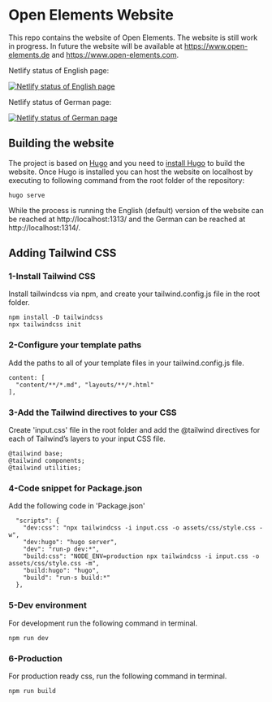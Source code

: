 # Open Elements Website

This repo contains the website of Open Elements.
The website is still work in progress.
In future the website will be available at https://www.open-elements.de and https://www.open-elements.com.

Netlify status of English page:

[![Netlify status of English page](https://api.netlify.com/api/v1/badges/0a7875a4-d4ba-4358-8616-87200dcbe7c5/deploy-status)](https://app.netlify.com/sites/open-elements-en/deploys)

Netlify status of German page:

[![Netlify status of German page](https://api.netlify.com/api/v1/badges/935f5408-eef5-4889-9cb6-ee55a0990a0f/deploy-status)](https://app.netlify.com/sites/open-elements-de/deploys)


## Building the website

The project is based on [Hugo](https://gohugo.io/) and you need to [install Hugo](https://gohugo.io/installation/) to build the website.
Once Hugo is installed you can host the website on localhost by executing to following command from the root folder of the repository:

```
hugo serve
```

While the process is running the English (default) version of the website can be reached at http://localhost:1313/ and the German can be reached at http://localhost:1314/.

## Adding Tailwind CSS

### 1-Install Tailwind CSS

Install tailwindcss via npm, and create your tailwind.config.js file in the root folder.

```
npm install -D tailwindcss
npx tailwindcss init
```

### 2-Configure your template paths

Add the paths to all of your template files in your tailwind.config.js file.

```
content: [
  "content/**/*.md", "layouts/**/*.html"
],
```

### 3-Add the Tailwind directives to your CSS
Create 'input.css' file in the root folder and add the @tailwind directives for each of Tailwind’s layers to your input CSS file.

```
@tailwind base;
@tailwind components;
@tailwind utilities;
```

### 4-Code snippet for Package.json

Add the following code in 'Package.json'

```
  "scripts": {
    "dev:css": "npx tailwindcss -i input.css -o assets/css/style.css -w",
    "dev:hugo": "hugo server",
    "dev": "run-p dev:*",
    "build:css": "NODE_ENV=production npx tailwindcss -i input.css -o assets/css/style.css -m",
    "build:hugo": "hugo",
    "build": "run-s build:*"
  },
```

### 5-Dev environment
For development run the following command in terminal.
```
npm run dev
```

### 6-Production
For production ready css, run the following command in terminal.
```
npm run build
```
